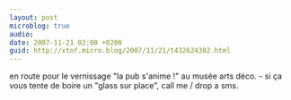 ```yaml
---
layout: post
microblog: true
audio: 
date: 2007-11-21 02:00 +0200
guid: http://xtof.micro.blog/2007/11/21/t432624302.html
---
```

en route pour le vernissage "la pub s'anime !" au musée arts déco. - si ça vous tente de boire un "glass sur place", call me / drop a sms.
